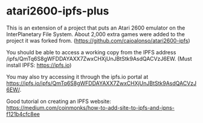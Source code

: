 # atari2600-ipfs-plus
This is an extension of a project that puts an Atari 2600 emulator on the InterPlanetary File System.  About 2,000 extra games were added to the project it was forked from. (https://github.com/caioalonso/atari2600-ipfs)

You should be able to access a working copy from the IPFS address /ipfs/QmTq6S8gWFDDAYAXX7ZwxCHXjUnJBtStk9AsdQACVzJ6EW.
(Must install IPFS: https://ipfs.io)

You may also try accessing it through the ipfs.io portal at https://ipfs.io/ipfs/QmTq6S8gWFDDAYAXX7ZwxCHXjUnJBtStk9AsdQACVzJ6EW/.

Good tutorial on creating an IPFS website: https://medium.com/coinmonks/how-to-add-site-to-ipfs-and-ipns-f121b4cfc8ee
